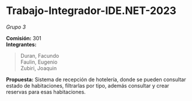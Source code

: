 # Trabajo-Integrador-IDE.NET-2023

*Grupo 3*

**Comisión:** 301  
**Integrantes:**
>Duran, Facundo  
>Faulin, Eugenio  
>Zubiri, Joaquin

**Propuesta:** Sistema de recepción de hotelería, donde se pueden consultar estado de habitaciones, filtrarlas por tipo, además    consultar y crear reservas para esas habitaciones.
